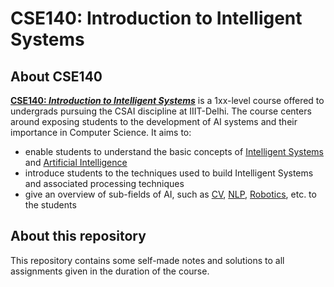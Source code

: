 # CSE140: Introduction to Intelligent Systems

## About CSE140

[<b>CSE140: *Introduction to Intelligent Systems*](http://techtree.iiitd.edu.in/viewDescription/filename?=CSE140)</b> is a 1xx-level course offered to undergrads pursuing the CSAI discipline at IIIT-Delhi. The course centers around exposing students to the development of AI systems and their importance in Computer Science. It aims to:

- enable students to understand the basic concepts of [Intelligent Systems](https://en.wikipedia.org/wiki/Intelligent_system) and [Artificial Intelligence](https://en.wikipedia.org/wiki/Artificial_intelligence)
- introduce students to the techniques used to build Intelligent Systems and associated processing techniques
- give an overview of sub-fields of AI, such as [CV](https://en.wikipedia.org/wiki/Computer_vision), [NLP](https://en.wikipedia.org/wiki/Natural_language_processing), [Robotics](https://en.wikipedia.org/wiki/Robotics), etc. to the students

## About this repository

This repository contains some self-made notes and solutions to all assignments given in the duration of the course.
